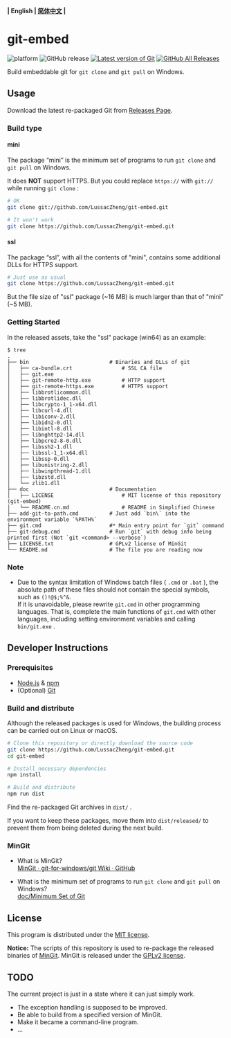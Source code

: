 **| English | [简体中文](doc/README.cn.md) |**

# git-embed

![platform](https://img.shields.io/badge/platform-Windows-brightgreen?logo=windows)
![GitHub release](https://img.shields.io/github/v/release/LussacZheng/git-embed?include_prereleases&label=build)
[![Latest version of Git](https://img.shields.io/github/v/release/git-for-windows/git?label=git&color=f14e32&logo=git)](https://github.com/git-for-windows/git)
[![GitHub All Releases](https://img.shields.io/github/downloads/LussacZheng/git-embed/total?color=green&logo=github)](https://github.com/LussacZheng/git-embed/releases)

Build embeddable git for `git clone` and `git pull` on Windows.

## Usage

Download the latest re-packaged Git from [Releases Page](https://github.com/LussacZheng/git-embed/releases).

### Build type

#### mini

The package “mini” is the minimum set of programs to run `git clone` and `git pull` on Windows.

It does **NOT** support HTTPS. But you could replace `https://` with `git://` while running `git clone` :

```bash
# OK
git clone git://github.com/LussacZheng/git-embed.git

# It won't work
git clone https://github.com/LussacZheng/git-embed.git
```

#### ssl

The package “ssl”, with all the contents of "mini", contains some additional DLLs for HTTPS support.

```bash
# Just use as usual
git clone https://github.com/LussacZheng/git-embed.git
```

But the file size of "ssl" package (\~16 MB) is much larger than that of "mini" (\~5 MB).

### Getting Started

In the released assets, take the "ssl" package (win64) as an example:

```shell
$ tree
.
├── bin                          # Binaries and DLLs of git
│   ├── ca-bundle.crt                # SSL CA file
│   ├── git.exe
│   ├── git-remote-http.exe          # HTTP support
│   ├── git-remote-https.exe         # HTTPS support
│   ├── libbrotlicommon.dll
│   ├── libbrotlidec.dll
│   ├── libcrypto-1_1-x64.dll
│   ├── libcurl-4.dll
│   ├── libiconv-2.dll
│   ├── libidn2-0.dll
│   ├── libintl-8.dll
│   ├── libnghttp2-14.dll
│   ├── libpcre2-8-0.dll
│   ├── libssh2-1.dll
│   ├── libssl-1_1-x64.dll
│   ├── libssp-0.dll
│   ├── libunistring-2.dll
│   ├── libwinpthread-1.dll
│   ├── libzstd.dll
│   └── zlib1.dll
├── doc                          # Documentation
│   ├── LICENSE                      # MIT license of this repository (git-embed)
│   └── README.cn.md                 # README in Simplified Chinese
├── add-git-to-path.cmd          # Just add `bin\` into the environment variable `%PATH%`
├── git.cmd                      #* Main entry point for `git` command
├── git-debug.cmd                # Run `git` with debug info being printed first (Not `git <command> --verbose`)
├── LICENSE.txt                  # GPLv2 license of MinGit
└── README.md                    # The file you are reading now
```

### Note

- Due to the syntax limitation of Windows batch files ( `.cmd` or `.bat` ), the absolute path of these files should not contain the special symbols, such as `()!@$;%^&`.  
  If it is unavoidable, please rewrite `git.cmd` in other programming languages. That is, complete the main functions of `git.cmd` with other languages, including setting environment variables and calling `bin/git.exe` .

## Developer Instructions

### Prerequisites

- [Node.js](https://nodejs.org/en/) & [npm](https://www.npmjs.com/)
- (Optional) [Git](https://git-scm.com/)

### Build and distribute

Although the released packages is used for Windows, the building process can be carried out on Linux or macOS.

```bash
# Clone this repository or directly download the source code
git clone https://github.com/LussacZheng/git-embed.git
cd git-embed

# Install necessary dependencies
npm install

# Build and distribute
npm run dist
```

Find the re-packaged Git archives in `dist/` .

If you want to keep these packages, move them into `dist/released/` to prevent them from being deleted during the next build.

### MinGit

- What is MinGit?  
  [MinGit · git-for-windows/git Wiki · GitHub](https://github.com/git-for-windows/git/wiki/MinGit)

- What is the minimum set of programs to run `git clone` and `git pull` on Windows?  
  [doc/Minimum Set of Git](doc/Minimum-Set-of-Git.md)

## License

This program is distributed under the [MIT license](https://github.com/LussacZheng/git-embed/blob/master/LICENSE).

**Notice:** The scripts of this repository is used to re-package the released binaries of [MinGit](https://github.com/git-for-windows/git). MinGit is released under the [GPLv2 license](https://github.com/git-for-windows/git/blob/master/COPYING).

## TODO

The current project is just in a state where it can just simply work.

- The exception handling is supposed to be improved.
- Be able to build from a specified version of MinGit.
- Make it became a command-line program.
- ...
